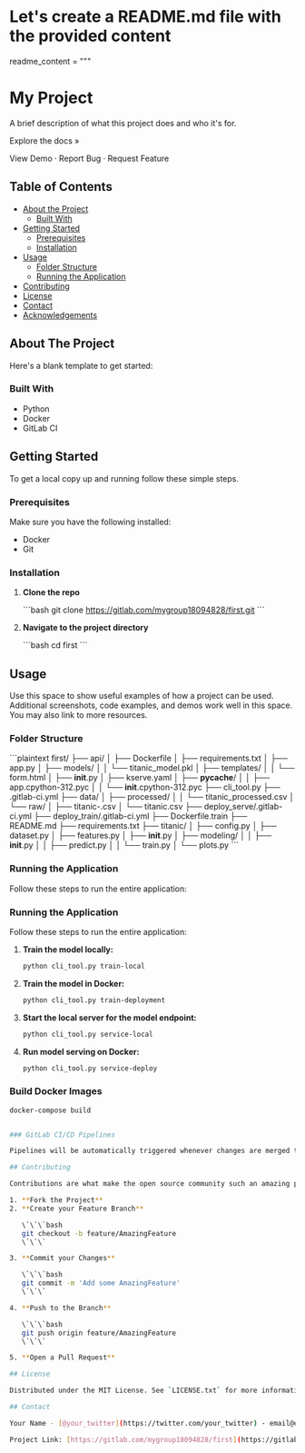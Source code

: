 # Let's create a README.md file with the provided content

readme_content = """
# My Project

A brief description of what this project does and who it's for.

Explore the docs »

View Demo · Report Bug · Request Feature

## Table of Contents

- [About the Project](#about-the-project)
  - [Built With](#built-with)
- [Getting Started](#getting-started)
  - [Prerequisites](#prerequisites)
  - [Installation](#installation)
- [Usage](#usage)
  - [Folder Structure](#folder-structure)
  - [Running the Application](#running-the-application)
- [Contributing](#contributing)
- [License](#license)
- [Contact](#contact)
- [Acknowledgements](#acknowledgements)

## About The Project

Here's a blank template to get started:

### Built With

- Python
- Docker
- GitLab CI

## Getting Started

To get a local copy up and running follow these simple steps.

### Prerequisites

Make sure you have the following installed:

- Docker
- Git

### Installation

1. **Clone the repo**

   \`\`\`bash
   git clone https://gitlab.com/mygroup18094828/first.git
   \`\`\`

2. **Navigate to the project directory**

   \`\`\`bash
   cd first
   \`\`\`

## Usage

Use this space to show useful examples of how a project can be used. Additional screenshots, code examples, and demos work well in this space. You may also link to more resources.

### Folder Structure

\`\`\`plaintext
first/
├── api/
│   ├── Dockerfile
│   ├── requirements.txt
│   ├── app.py
│   ├── models/
│   │   └── titanic_model.pkl
│   ├── templates/
│   │   └── form.html
│   ├── __init__.py
│   ├── kserve.yaml
│   ├── __pycache__/
│   │   ├── app.cpython-312.pyc
│   │   └── __init__.cpython-312.pyc
├── cli_tool.py
├── .gitlab-ci.yml
├── data/
│   ├── processed/
│   │   └── titanic_processed.csv
│   └── raw/
│       ├── titanic-.csv
│       └── titanic.csv
├── deploy_serve/.gitlab-ci.yml
├── deploy_train/.gitlab-ci.yml
├── Dockerfile.train
├── README.md
├── requirements.txt
├── titanic/
│   ├── config.py
│   ├── dataset.py
│   ├── features.py
│   ├── __init__.py
│   ├── modeling/
│   │   ├── __init__.py
│   │   ├── predict.py
│   │   └── train.py
│   └── plots.py
\`\`\`

### Running the Application

Follow these steps to run the entire application:

### Running the Application

Follow these steps to run the entire application:

1. **Train the model locally:**
    ```sh
    python cli_tool.py train-local
    ```

2. **Train the model in Docker:**
    ```sh
    python cli_tool.py train-deployment
    ```

3. **Start the local server for the model endpoint:**
    ```sh
    python cli_tool.py service-local
    ```

4. **Run model serving on Docker:**
    ```sh
    python cli_tool.py service-deploy
    ```

### Build Docker Images

```sh
docker-compose build


### GitLab CI/CD Pipelines

Pipelines will be automatically triggered whenever changes are merged to the exp or main branches.

## Contributing

Contributions are what make the open source community such an amazing place to learn, inspire, and create. Any contributions you make are greatly appreciated.

1. **Fork the Project**
2. **Create your Feature Branch**

   \`\`\`bash
   git checkout -b feature/AmazingFeature
   \`\`\`

3. **Commit your Changes**

   \`\`\`bash
   git commit -m 'Add some AmazingFeature'
   \`\`\`

4. **Push to the Branch**

   \`\`\`bash
   git push origin feature/AmazingFeature
   \`\`\`

5. **Open a Pull Request**

## License

Distributed under the MIT License. See `LICENSE.txt` for more information.

## Contact

Your Name - [@your_twitter](https://twitter.com/your_twitter) - email@example.com

Project Link: [https://gitlab.com/mygroup18094828/first](https://gitlab.com/mygroup18094828/first)


